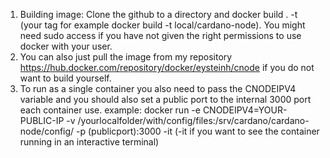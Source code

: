 1. Building image: Clone the github to a directory and docker build . -t (your tag for example docker build -t local/cardano-node). You might need sudo access if you have not given the right permissions to use docker with your user.
2. You can also just pull the image from my repository https://hub.docker.com/repository/docker/eysteinh/cnode if you do not want to build yourself.
3. To run as a single container you also need to pass the CNODEIPV4 variable and you should also set a public port to the internal 3000 port each container use. example:
docker run -e CNODEIPV4=YOUR-PUBLIC-IP -v /yourlocalfolder/with/config/files:/srv/cardano/cardano-node/config/ -p (publicport):3000 -it (-it if you want to see the container running in an interactive terminal)

